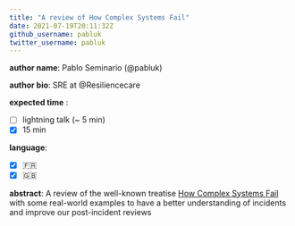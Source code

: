 ```yaml
---
title: "A review of How Complex Systems Fail"
date: 2021-07-19T20:11:32Z
github_username: pabluk
twitter_username: pabluk
---
```

__author name__: Pablo Seminario (@pabluk)

__author bio__: SRE at @Resiliencecare 

__expected time__ :

- [ ] lightning talk (~ 5 min)
- [x] 15 min

__language__:

- [x] :fr:
- [x] :uk:

__abstract__: A review of the well-known treatise [How Complex Systems Fail](https://how.complexsystems.fail/) with some real-world examples to have a better understanding of incidents and improve our post-incident reviews

